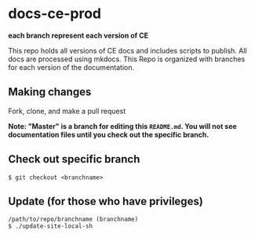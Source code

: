# docs-ce-prod

**each branch represent each version of CE**   

This repo holds all versions of CE docs and includes scripts to publish.  All docs are processed using mkdocs. This Repo is organized with branches for each version of the documentation.

## Making changes
Fork, clone, and make a pull request

**Note: "Master" is a branch for editing this `README.md`.  You will not see documentation files until you check out the specific branch.**


## Check out specific branch
`$ git checkout <branchname>`

## Update (for those who have privileges)
```
/path/to/repo/branchname (branchname)
$ ./update-site-local-sh
```

